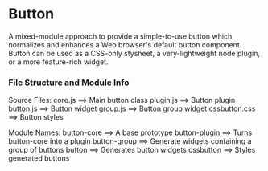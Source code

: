 Button
======

A mixed-module approach to provide a simple-to-use button which normalizes and enhances a Web browser's default button component.  Button can be used as a CSS-only stysheet, a very-lightweight node plugin, or a more feature-rich widget.


### File Structure and Module Info

Source Files:
    core.js         ==> Main button class
    plugin.js       ==> Button plugin
    button.js       ==> Button widget
    group.js        ==> Button group widget
    cssbutton.css   ==> Button styles

Module Names:
    button-core     ==> A base prototype
    button-plugin   ==> Turns button-core into a plugin
    button-group    ==> Generate widgets containing a group of buttons
    button          ==> Generates button widgets
    cssbutton       ==> Styles generated buttons